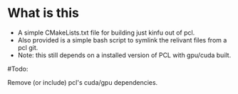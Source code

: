 # What is this
* A simple CMakeLists.txt file for building just kinfu out of pcl.
* Also provided is a simple bash script to symlink the relivant files from a pcl git.
* Note: this still depends on a installed version of PCL with gpu/cuda built.

#Todo:

Remove (or include) pcl's cuda/gpu dependencies.
